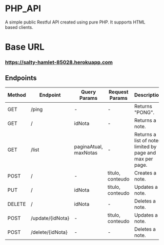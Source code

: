 # PHP_API
A simple public Restful API created using pure PHP.
It supports HTML based clients.

# Base URL
### https://salty-hamlet-85028.herokuapp.com

## Endpoints

Method | Endpoint | Query Params | Request Params | Description
-- | -- | -- | -- | -- 
GET | /ping | - | - | Returns "PONG".
GET | / | idNota | - | Returns a note.
GET | /list | paginaAtual, maxNotas | - | Returns a list of notes limited by page and max per page.
POST | / | - | titulo, conteudo | Creates a note.
PUT | / | idNota | titulo, conteudo | Updates a note.
DELETE | / | idNota | - | Deletes a note.
POST | /update/{idNota} | - | titulo, conteudo | Updates a note.
POST | /delete/{idNota} | - | - | Deletes a note.
